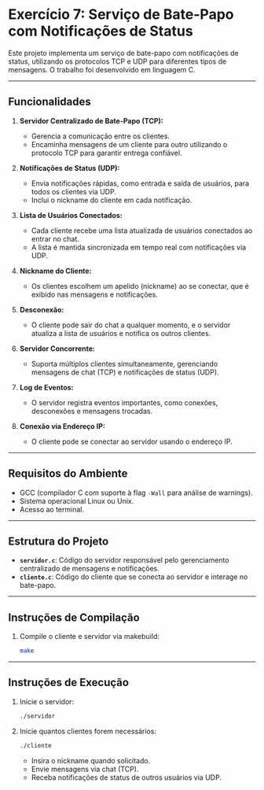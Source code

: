# Exercício 7: Serviço de Bate-Papo com Notificações de Status

Este projeto implementa um serviço de bate-papo com notificações de status, utilizando os protocolos TCP e UDP para diferentes tipos de mensagens. O trabalho foi desenvolvido em linguagem C.

---

## Funcionalidades

1. **Servidor Centralizado de Bate-Papo (TCP):**
   - Gerencia a comunicação entre os clientes.
   - Encaminha mensagens de um cliente para outro utilizando o protocolo TCP para garantir entrega confiável.

2. **Notificações de Status (UDP):**
   - Envia notificações rápidas, como entrada e saída de usuários, para todos os clientes via UDP.
   - Inclui o nickname do cliente em cada notificação.

3. **Lista de Usuários Conectados:**
   - Cada cliente recebe uma lista atualizada de usuários conectados ao entrar no chat.
   - A lista é mantida sincronizada em tempo real com notificações via UDP.

4. **Nickname do Cliente:**
   - Os clientes escolhem um apelido (nickname) ao se conectar, que é exibido nas mensagens e notificações.

5. **Desconexão:**
   - O cliente pode sair do chat a qualquer momento, e o servidor atualiza a lista de usuários e notifica os outros clientes.

6. **Servidor Concorrente:**
   - Suporta múltiplos clientes simultaneamente, gerenciando mensagens de chat (TCP) e notificações de status (UDP).

7. **Log de Eventos:**
   - O servidor registra eventos importantes, como conexões, desconexões e mensagens trocadas.

8. **Conexão via Endereço IP:**
   - O cliente pode se conectar ao servidor usando o endereço IP.

---

## Requisitos do Ambiente

- GCC (compilador C com suporte à flag `-Wall` para análise de warnings).
- Sistema operacional Linux ou Unix.
- Acesso ao terminal.

---

## Estrutura do Projeto

- **`servidor.c`**: Código do servidor responsável pelo gerenciamento centralizado de mensagens e notificações.
- **`cliente.c`**: Código do cliente que se conecta ao servidor e interage no bate-papo.

---

## Instruções de Compilação

1. Compile o cliente e servidor via makebuild:
   ```bash
   make

---

## Instruções de Execução
1. Inicie o servidor:
   ```bash
   ./servidor
2. Inicie quantos clientes forem necessários:
   ```bash   
   ./cliente
   ```
   - Insira o nickname quando solicitado.
   - Envie mensagens via chat (TCP).
   - Receba notificações de status de outros usuários via UDP.
